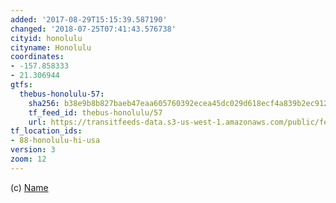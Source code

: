 ```yaml
---
added: '2017-08-29T15:15:39.587190'
changed: '2018-07-25T07:41:43.576738'
cityid: honolulu
cityname: Honolulu
coordinates:
- -157.858333
- 21.306944
gtfs:
  thebus-honolulu-57:
    sha256: b38e9b8b827baeb47eaa605760392ecea45dc029d618ecf4a839b2ec912863e4
    tf_feed_id: thebus-honolulu/57
    url: https://transitfeeds-data.s3-us-west-1.amazonaws.com/public/feeds/thebus-honolulu/57/20180712/gtfs.zip
tf_location_ids:
- 88-honolulu-hi-usa
version: 3
zoom: 12
---
```


(c) [Name](http://)